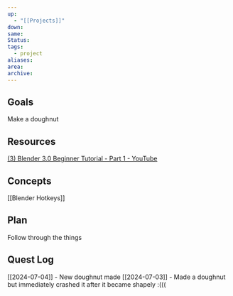```yaml
---
up:
  - "[[Projects]]"
down: 
same: 
Status: 
tags:
  - project
aliases: 
area: 
archive:
---
```

## Goals
Make a doughnut
## Resources
[(3) Blender 3.0 Beginner Tutorial - Part 1 - YouTube](https://www.youtube.com/watch?v=nIoXOplUvAw)

## Concepts
[[Blender Hotkeys]]

## Plan
Follow through the things
## Quest Log
[[2024-07-04]] - New doughnut made
[[2024-07-03]] - Made a doughnut but immediately crashed it after it became shapely :(((

